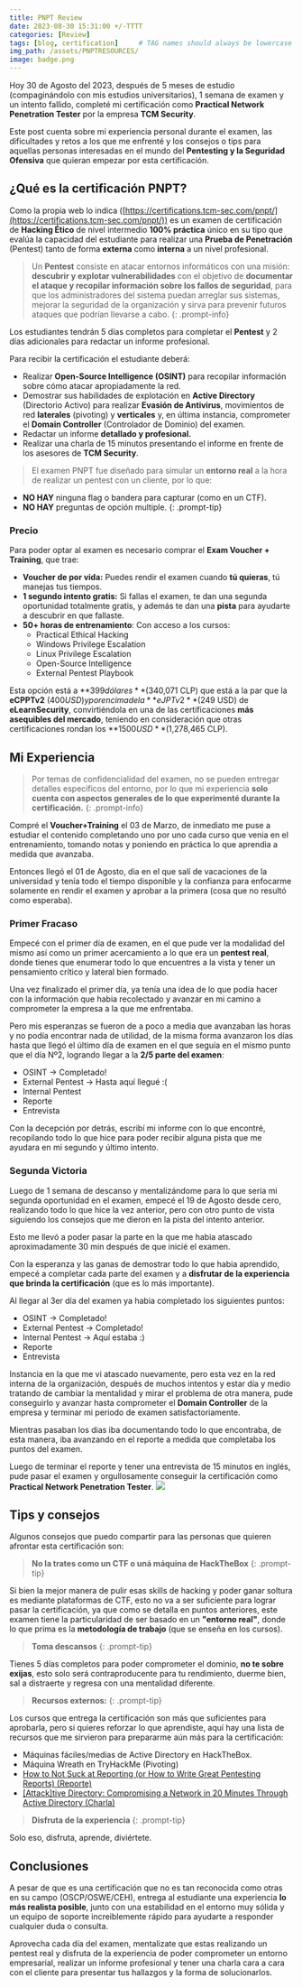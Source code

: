 ```yaml
---
title: PNPT Review
date: 2023-08-30 15:31:00 +/-TTTT
categories: [Review]
tags: [blog, certification]     # TAG names should always be lowercase
img_path: /assets/PNPTRESOURCES/
image: badge.png
---
```


Hoy 30 de Agosto del 2023, después de 5 meses de estudio (compaginándolo con mis estudios universitarios), 1 semana de examen  y un intento fallido, completé mi certificación como **Practical Network Penetration Tester** por la empresa **TCM Security**.

Este post cuenta sobre mi experiencia personal durante el examen, las dificultades y retos a los que me enfrenté y los consejos o tips para aquellas personas interesadas en el mundo del **Pentesting y la Seguridad Ofensiva** que quieran empezar por esta certificación.

## ¿Qué es la certificación PNPT?
Como la propia web lo indica ([https://certifications.tcm-sec.com/pnpt/](https://certifications.tcm-sec.com/pnpt/)) es un examen de certificación de **Hacking Ético** de nivel intermedio **100% práctica** único en su tipo que evalúa la capacidad del estudiante para realizar una **Prueba de Penetración** (Pentest) tanto de forma **externa** como **interna** a un nivel profesional.

> Un **Pentest** consiste en atacar entornos informáticos con una misión: **descubrir y explotar vulnerabilidades** con el objetivo de **documentar el ataque y recopilar información sobre los fallos de seguridad**, para que los administradores del sistema puedan arreglar sus sistemas, mejorar la seguridad de la organización y sirva para prevenir futuros ataques que podrían llevarse a cabo.
{: .prompt-info}

Los estudiantes tendrán 5 días completos para completar el **Pentest** y 2 días adicionales para redactar un informe profesional.

Para recibir la certificación el estudiante deberá:
* Realizar **Open-Source Intelligence (OSINT)** para recopilar información sobre cómo atacar apropiadamente la red.
* Demostrar sus habilidades de explotación en **Active Directory** (Directorio Activo) para realizar **Evasión de Antivirus**, movimientos de red **laterales** (pivoting) y **verticales** y, en última instancia, comprometer el **Domain Controller** (Controlador de Dominio) del examen.
* Redactar un informe **detallado y profesional.**
* Realizar una charla de 15 minutos presentando el informe en frente de los asesores de **TCM Security**.

> El examen PNPT fue diseñado para simular un **entorno real** a la hora de realizar un pentest con un cliente, por lo que:
* **NO HAY** ninguna flag o bandera para capturar (como en un CTF).
* **NO HAY** preguntas de opción multiple.
{: .prompt-tip}

### Precio
Para poder optar al examen es necesario comprar el **Exam Voucher + Training**, que trae:
* **Voucher de por vida:** Puedes rendir el examen cuando **tú quieras**, tú manejas tus tiempos.
* **1 segundo intento gratis:** Si fallas el examen, te dan una segunda oportunidad totalmente gratis, y además te dan una **pista** para ayudarte a descubrir en que fallaste.
* **50+ horas de entrenamiento**: Con acceso a los cursos:
    * Practical Ethical Hacking
    * Windows Privilege Escalation
    * Linux Privilege Escalation
    * Open-Source Intelligence
    * External Pentest Playbook

Esta opción está a **$399 dólares** ($340,071 CLP) que está a la par que la **eCPPTv2** ($400 USD) y por encima de la **eJPTv2** ($249 USD) de **eLearnSecurity**, convirtiéndola en una de las certificaciones **más asequibles del mercado**, teniendo en consideración que otras certificaciones rondan los **$1500 USD** ($1,278,465 CLP).

## Mi Experiencia

> Por temas de confidencialidad del examen, no se pueden entregar detalles especificos del entorno, por lo que mi experiencia **solo cuenta con aspectos generales de lo que experimenté durante la certificación.**
{: .prompt-info}

Compré el **Voucher+Training** el 03 de Marzo, de inmediato me puse a estudiar el contenido completando uno por uno cada curso que venia en el entrenamiento, tomando notas y poniendo en práctica lo que aprendia a medida que avanzaba.

Entonces llegó el 01 de Agosto, dia en el que salí de vacaciones de la universidad y tenía todo el tiempo disponible y la confianza para enfocarme solamente en rendir el examen y aprobar a la primera (cosa que no resultó como esperaba).

### Primer Fracaso
Empecé con el primer día de examen, en el que pude ver la modalidad del mismo así como un primer acercamiento a lo que era un **pentest real**, donde tienes que enumerar todo lo que encuentres a la vista y tener un pensamiento crítico y lateral bien formado.

Una vez finalizado el primer día, ya tenía una idea de lo que podía hacer con la información que habia recolectado y avanzar en mi camino a comprometer la empresa a la que me enfrentaba.

Pero mis esperanzas se fueron de a poco a media que avanzaban las horas y no podía encontrar nada de utilidad, de la misma forma avanzaron los días hasta que llegó el último día de examen en el que seguía en el mismo punto que el día Nº2, logrando llegar a la **2/5 parte del examen**:
* OSINT -> Completado!
* External Pentest -> Hasta aquí llegué :(
* Internal Pentest
* Reporte
* Entrevista

Con la decepción por detrás, escribí mi informe con lo que encontré, recopilando todo lo que hice para poder recibir alguna pista que me ayudara en mi segundo y último intento.

### Segunda Victoria
Luego de 1 semana de descanso y mentalizándome para lo que sería mi segunda oportunidad en el examen, empecé el 19 de Agosto desde cero, realizando todo lo que hice la vez anterior, pero con otro punto de vista siguiendo los consejos que me dieron en la pista del intento anterior.

Esto me llevó a poder pasar la parte en la que me habia atascado aproximadamente 30 min después de que inicié el examen.

Con la esperanza y las ganas de demostrar todo lo que habia aprendido, empecé a completar cada parte del examen y a **disfrutar de la experiencia que brinda la certificación** (que es lo más importante).

Al llegar al 3er día del examen ya habia completado los siguientes puntos:
* OSINT -> Completado!
* External Pentest -> Completado!
* Internal Pentest -> Aquí estaba :)
* Reporte
* Entrevista

Instancia en la que me vi atascado nuevamente, pero esta vez en la red interna de la organización, después de muchos intentos y estar día y medio tratando de cambiar la mentalidad y mirar el problema de otra manera, pude conseguirlo y avanzar hasta comprometer el **Domain Controller** de la empresa y terminar mi periodo de examen satisfactoriamente.

Mientras pasaban los dias iba documentando todo lo que encontraba, de esta manera, iba avanzando en el reporte a medida que completaba los puntos del examen.

Luego de terminar el reporte y tener una entrevista de 15 minutos en inglés, pude pasar el examen y orgullosamente conseguir la certificación como **Practical Network Penetration Tester**.
![](PNPTCERT.png)

## Tips y consejos

Algunos consejos que puedo compartir para las personas que quieren afrontar esta certificación son:
> **No la trates como un CTF o uná máquina de HackTheBox**
{: .prompt-tip}

Si bien la mejor manera de pulir esas skills de hacking y poder ganar soltura es mediante plataformas de CTF, esto no va a ser suficiente para lograr pasar la certificación, ya que como se detalla en puntos anteriores, este examen tiene la particularidad de ser basado en un **"entorno real"**, donde lo que prima es la **metodología de trabajo** (que se enseña en los cursos).

> **Toma descansos**
{: .prompt-tip}

Tienes 5 días completos para poder comprometer el dominio, **no te sobre exijas**, esto solo será contraproducente para tu rendimiento, duerme bien, sal a distraerte y regresa con una mentalidad diferente.

> **Recursos externos:**
{: .prompt-tip}

Los cursos que entrega la certificación son más que suficientes para aprobarla, pero si quieres reforzar lo que aprendiste, aquí hay una lista de recursos que me sirvieron para prepararme aún más para la certificación:

* Máquinas fáciles/medias de Active Directory en HackTheBox.
* Máquina Wreath en TryHackMe (Pivoting)
* [How to Not Suck at Reporting (or How to Write Great Pentesting Reports) (Reporte)](https://www.blackhillsinfosec.com/how-to-not-suck-at-reporting-or-how-to-write-great-pentesting-reports/)
* [[Attack]tive Directory: Compromising a Network in 20 Minutes Through Active Directory (Charla)](https://www.youtube.com/watch?v=MIt-tIjMr08)

> **Disfruta de la experiencia**
{: .prompt-tip}

Solo eso, disfruta, aprende, diviértete.

## Conclusiones

A pesar de que es una certificación que no es tan reconocida como otras en su campo (OSCP/OSWE/CEH), entrega al estudiante una experiencia **lo más realista posible**, junto con una estabilidad en el entorno muy sólida y un equipo de soporte increiblemente rápido para ayudarte a responder cualquier duda o consulta.

Aprovecha cada día del examen, mentalizate que estas realizando un pentest real y disfruta de la experiencia de poder comprometer un entorno empresarial, realizar un informe profesional y tener una charla cara a cara con el cliente para presentar tus hallazgos y la forma de solucionarlos.